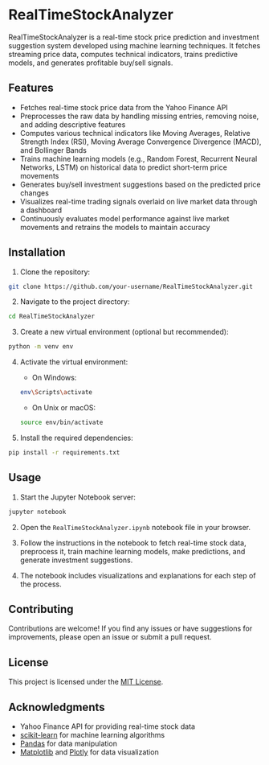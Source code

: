 
# RealTimeStockAnalyzer

RealTimeStockAnalyzer is a real-time stock price prediction and investment suggestion system developed using machine learning techniques. It fetches streaming price data, computes technical indicators, trains predictive models, and generates profitable buy/sell signals.

## Features

- Fetches real-time stock price data from the Yahoo Finance API
- Preprocesses the raw data by handling missing entries, removing noise, and adding descriptive features
- Computes various technical indicators like Moving Averages, Relative Strength Index (RSI), Moving Average Convergence Divergence (MACD), and Bollinger Bands
- Trains machine learning models (e.g., Random Forest, Recurrent Neural Networks, LSTM) on historical data to predict short-term price movements
- Generates buy/sell investment suggestions based on the predicted price changes
- Visualizes real-time trading signals overlaid on live market data through a dashboard
- Continuously evaluates model performance against live market movements and retrains the models to maintain accuracy

## Installation

1. Clone the repository:

```bash
git clone https://github.com/your-username/RealTimeStockAnalyzer.git
```

2. Navigate to the project directory:

```bash
cd RealTimeStockAnalyzer
```

3. Create a new virtual environment (optional but recommended):

```bash
python -m venv env
```

4. Activate the virtual environment:

   - On Windows:
   ```bash
   env\Scripts\activate
   ```

   - On Unix or macOS:
   ```bash
   source env/bin/activate
   ```

5. Install the required dependencies:

```bash
pip install -r requirements.txt
```

## Usage

1. Start the Jupyter Notebook server:

```bash
jupyter notebook
```

2. Open the `RealTimeStockAnalyzer.ipynb` notebook file in your browser.

3. Follow the instructions in the notebook to fetch real-time stock data, preprocess it, train machine learning models, make predictions, and generate investment suggestions.

4. The notebook includes visualizations and explanations for each step of the process.

## Contributing

Contributions are welcome! If you find any issues or have suggestions for improvements, please open an issue or submit a pull request.

## License

This project is licensed under the [MIT License](LICENSE).

## Acknowledgments

- Yahoo Finance API for providing real-time stock data
- [scikit-learn](https://scikit-learn.org/) for machine learning algorithms
- [Pandas](https://pandas.pydata.org/) for data manipulation
- [Matplotlib](https://matplotlib.org/) and [Plotly](https://plotly.com/) for data visualization

